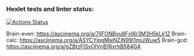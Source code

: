 ### Hexlet tests and linter status:
[![Actions Status](https://github.com/LoginIlia43/frontend-project-lvl1/workflows/hexlet-check/badge.svg)](https://github.com/LoginIlia43/frontend-project-lvl1/actions)

Brain-even: https://asciinema.org/a/7ljFONByu8FxI6r3M3H5kLk1Z
Brain-calc: https://asciinema.org/a/ASYCYipgMwNZiN99I1mjJWuw5
Brain-gcd: https://asciinema.org/a/gZBtzFISvOlVnB1RxrhB584GA
